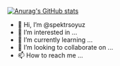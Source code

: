 [![Anurag's GitHub stats](https://github-readme-stats.vercel.app/api?username=spektrsoyuz&theme=transparent)](https://github.com/anuraghazra/github-readme-stats)
- 👋 Hi, I’m @spektrsoyuz
- 👀 I’m interested in ...
- 🌱 I’m currently learning ...
- 💞️ I’m looking to collaborate on ...
- 📫 How to reach me ...

<!---
spektrsoyuz/spektrsoyuz is a ✨ special ✨ repository because its `README.md` (this file) appears on your GitHub profile.
You can click the Preview link to take a look at your changes.
--->
